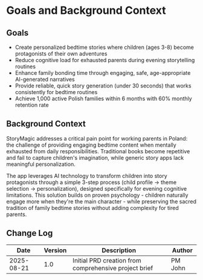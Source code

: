 # Goals and Background Context

## Goals
- Create personalized bedtime stories where children (ages 3-8) become protagonists of their own adventures
- Reduce cognitive load for exhausted parents during evening storytelling routines  
- Enhance family bonding time through engaging, safe, age-appropriate AI-generated narratives
- Provide reliable, quick story generation (under 30 seconds) that works consistently for bedtime routines
- Achieve 1,000 active Polish families within 6 months with 60% monthly retention rate

## Background Context

StoryMagic addresses a critical pain point for working parents in Poland: the challenge of providing engaging bedtime content when mentally exhausted from daily responsibilities. Traditional books become repetitive and fail to capture children's imagination, while generic story apps lack meaningful personalization.

The app leverages AI technology to transform children into story protagonists through a simple 3-step process (child profile → theme selection → personalization), designed specifically for evening cognitive limitations. This solution builds on proven psychology - children naturally engage more when they're the main character - while preserving the sacred tradition of family bedtime stories without adding complexity for tired parents.

## Change Log
| Date | Version | Description | Author |
|------|---------|-------------|---------|
| 2025-08-21 | 1.0 | Initial PRD creation from comprehensive project brief | PM John |
